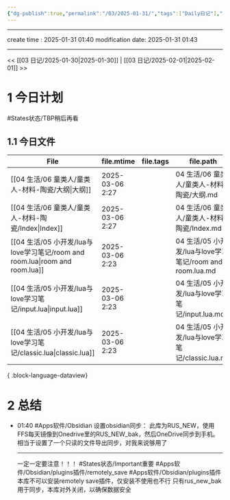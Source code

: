 ```yaml
---
{"dg-publish":true,"permalink":"/03/2025-01-31/","tags":["Daily日记"],"noteIcon":"","created":"2025-01-31T01:40","updated":"2025-07-01T13:38"}
---
```



---
create time : 2025-01-31 01:40
modification date: 2025-01-31 01:43

---

<< [[03 日记/2025-01-30\|2025-01-30]]  |  [[03 日记/2025-02-01\|2025-02-01]]  >>

# 1 今日计划
#States状态/TBP稍后再看
## 1.1 今日文件

| File                                                                  | file.mtime      | file.tags | file.path                                      |
| --------------------------------------------------------------------- | --------------- | --------- | ---------------------------------------------- |
| [[04 生活/06 童类人/童类人-材料-陶瓷/大纲\|大纲]]                                  | 2025-03-06 2:27 | <ul></ul> | 04 生活/06 童类人/童类人-材料-陶瓷/大纲.md                   |
| [[04 生活/06 童类人/童类人-材料-陶瓷/Index\|Index]]                            | 2025-03-06 2:27 | <ul></ul> | 04 生活/06 童类人/童类人-材料-陶瓷/Index.md                |
| [[04 生活/05 小开发/lua与love学习笔记/room and room.lua\|room and room.lua]] | 2025-03-06 2:23 | <ul></ul> | 04 生活/05 小开发/lua与love学习笔记/room and room.lua.md |
| [[04 生活/05 小开发/lua与love学习笔记/input.lua\|input.lua]]                 | 2025-03-06 2:23 | <ul></ul> | 04 生活/05 小开发/lua与love学习笔记/input.lua.md         |
| [[04 生活/05 小开发/lua与love学习笔记/classic.lua\|classic.lua]]             | 2025-03-06 2:23 | <ul></ul> | 04 生活/05 小开发/lua与love学习笔记/classic.lua.md       |

{ .block-language-dataview}

# 2 总结

- 01:40 
    #Apps软件/Obsidian 
    设置obsidian同步：
    此库为RUS_NEW，使用FFS每天镜像到Onedrive里的RUS_NEW_bak，然后OneDrive同步到手机。
    相当于设置了一个只读的文件导出同步，对我来说够用了
    
    --------------
    一定一定要注意！！！
    #States状态/Important重要 #Apps软件/Obsidian/plugins插件/remotely_save #Apps软件/Obsidian/plugins插件 
    本库不可以安装remotely save插件，仅安装不使用也不行
    只有rus_new_bak用于同步，本库对外关闭，以确保数据安全